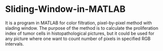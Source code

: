 # Sliding-Window-in-MATLAB
It is a program in MATLAB for color filtration, pixel-by-pixel method with slading window. 
The purpose of the method is to calculate the proliferation index of tumor cells in histopathological pictures, 
but it could be used for any picture where one want to count number of pixels in specified RGB intervals.
